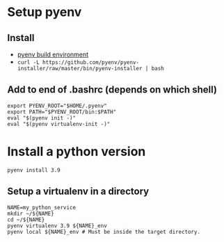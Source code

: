 # Setup pyenv
## Install
- [pyenv build environment](https://github.com/pyenv/pyenv/wiki#suggested-build-environment)
- ```curl -L https://github.com/pyenv/pyenv-installer/raw/master/bin/pyenv-installer | bash```
## Add to end of .bashrc (depends on which shell)
```
export PYENV_ROOT="$HOME/.pyenv"
export PATH="$PYENV_ROOT/bin:$PATH"
eval "$(pyenv init -)"
eval "$(pyenv virtualenv-init -)"
```

# Install a python version
`pyenv install 3.9`
## Setup a virtualenv in a directory
```
NAME=my_python_service
mkdir ~/${NAME}
cd ~/${NAME}
pyenv virtualenv 3.9 ${NAME}_env
pyenv local ${NAME}_env # Must be inside the target directory.
```
